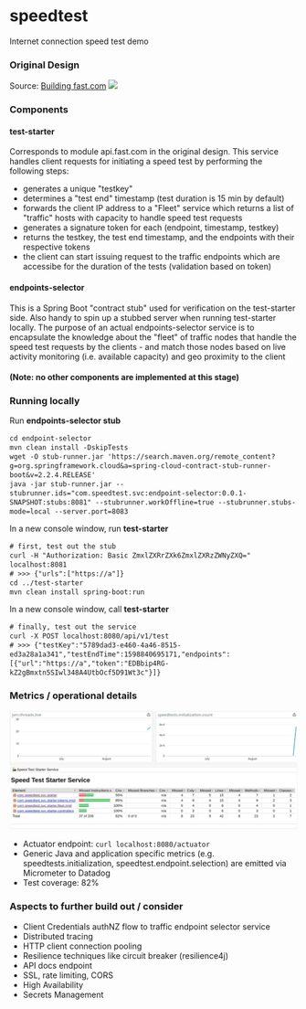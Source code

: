 # speedtest
Internet connection speed test demo

### Original Design
Source: [Building fast.com](https://netflixtechblog.com/building-fast-com-4857fe0f8adb)
![](https://miro.medium.com/max/1000/1*zm_48AMVsyrLl64TVDbSmA.png)

### Components
#### test-starter
Corresponds to module api.fast.com in the original design. This service handles client requests for initiating a speed test by performing the following steps:
* generates a unique "testkey"
* determines a "test end" timestamp (test duration is 15 min by default)
* forwards the client IP address to a "Fleet" service which returns a list of "traffic" hosts with capacity to handle speed test requests
* generates a signature token for each (endpoint, timestamp, testkey)
* returns the testkey, the test end timestamp, and the endpoints with their respective tokens
* the client can start issuing request to the traffic endpoints which are accessibe for the duration of the tests (validation based on token)
#### endpoints-selector
This is a Spring Boot "contract stub" used for verification on the test-starter side. Also handy to spin up a stubbed server when running test-starter locally. The purpose of an actual endpoints-selector service is to encapsulate the knowledge about the "fleet" of traffic nodes that handle the speed test requests by the clients - and match those nodes based on live activity monitoring (i.e. available capacity) and geo proximity to the client
#### (Note: no other components are implemented at this stage)

### Running locally
Run **endpoints-selector stub**
```
cd endpoint-selector
mvn clean install -DskipTests
wget -O stub-runner.jar 'https://search.maven.org/remote_content?g=org.springframework.cloud&a=spring-cloud-contract-stub-runner-boot&v=2.2.4.RELEASE'
java -jar stub-runner.jar --stubrunner.ids="com.speedtest.svc:endpoint-selector:0.0.1-SNAPSHOT:stubs:8081" --stubrunner.workOffline=true --stubrunner.stubs-mode=local --server.port=8083
```
In a new console window, run **test-starter**
```
# first, test out the stub
curl -H "Authorization: Basic ZmxlZXRrZXk6ZmxlZXRzZWNyZXQ=" localhost:8081
# >>> {"urls":["https://a"]}
cd ../test-starter
mvn clean install spring-boot:run
```
In a new console window, call **test-starter**
```
# finally, test out the service
curl -X POST localhost:8080/api/v1/test
# >>> {"testKey":"5789dad3-e460-4a46-8515-ed3a28a1a341","testEndTime":1598840695171,"endpoints":[{"url":"https://a","token":"EDBbip4RG-kZ2gBmxtn5SIwl348A4UtbOcf5D91Wt3c"}]}
```

### Metrics / operational details
![](./docs/screenshot.jpg)
* Actuator endpoint: `curl localhost:8080/actuator`
* Generic Java and application specific metrics (e.g. speedtests.initialization, speedtest.endpoint.selection) are emitted via Micrometer to Datadog
* Test coverage: 82%

### Aspects to further build out / consider
* Client Credentials authNZ flow to traffic endpoint selector service
* Distributed tracing
* HTTP client connection pooling
* Resilience techniques like circuit breaker (resilience4j)
* API docs endpoint
* SSL, rate limiting, CORS
* High Availability
* Secrets Management


